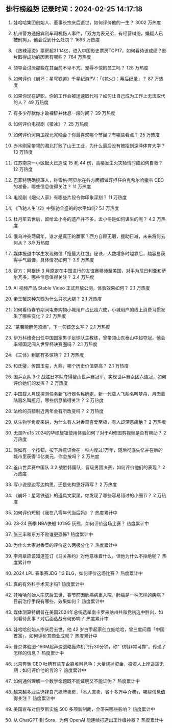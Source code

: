 
## 排行榜趋势 记录时间：2024-02-25 14:17:18
  
  1. 娃哈哈集团创始人、董事长宗庆后逝世，如何评价他的一生？ 3002 万热度
    
  2. 杭州警方通报宾利车司机伤人事件，「双方为表兄弟，有经营纠纷，嫌疑人已被刑拘」，他会受到什么处罚？ 1696 万热度
    
  3. 《热辣滚烫》票房超31.14亿，进入中国影史票房TOP17，如何看待该成绩？影片取得成功的因素有哪些？ 764 万热度
    
  4. 领导会讨厌那些在其面前不卑不亢、宠辱不惊的员工吗？ 128 万热度
    
  5. 如何评价《崩坏：星穹铁道》千星纪游PV：「《花火》：幕后纪录」？ 87 万热度
    
  6. 如果你现在辞职，你的工作会被迅速取代吗？如何让自己成为工作上无法取代的人？ 49 万热度
    
  7. 有多少存款你才敢裸辞并休息一段时间？ 39 万热度
    
  8. 如何评价电视剧《猎冰》？ 25 万热度
    
  9. 如何评价河南卫视元宵晚会？你最喜欢哪个节目？有哪些看点？ 25 万热度
    
  10. 赤木刚宪带领的湘北打败了山王工业，为什么最后没有被招到深泽体育大学？ 13 万热度
    
  11. 江苏南京一小区起火已造成 15 死 44 伤，高楼发生火灾险情时应如何自救？ 12 万热度
    
  12. 巴菲特明确接班人，称雷格·阿贝尔在各方面都做好担任伯克希尔哈撒韦 CEO 的准备，哪些信息值得关注？ 11 万热度
    
  13. 电视剧《烟火人家》有哪些片段令你印象深刻？ 11 万热度
    
  14. 《飞驰人生1/2》中张驰全盛的的水平如何? 5.1 万热度
    
  15. 杜月笙去世后，留给孟小冬的遗产并不多，孟小冬是如何谋生的呢？ 4.2 万热度
    
  16. 俄乌冲突两周年，谁才是真正的赢家？西方自顾无暇，援助日减，未来将何去何从？ 3.9 万热度
    
  17. 媒体报道中学生发现微信「抢最大红包」秘诀，人数增多时越靠后，越容易获得手气最佳，具体情况如何？ 3.9 万热度
    
  18. 官方：阿根廷 3 月原定在中国进行的友谊赛移师至美国，对手为尼日利亚和萨尔瓦多，哪些信息值得关注？ 2.4 万热度
    
  19. AI 视频产品 Stable Video 正式开放公测，体验效果如何？ 2.1 万热度
    
  20. 帝王蟹这种东西为什么只吃大腿？ 2.1 万热度
    
  21. 如何看待春节期间屯券购物小城用户占比超六成，小城用户的线上消费习惯发生了哪些变化？ 2.1 万热度
    
  22. “茶若能醉何须酒”，下一句该怎么写？ 2.1 万热度
    
  23. 伊万科维奇出任中国国家男子足球队主教练，曾带领山东泰山中超夺冠，他会率领国足闯入世界杯决赛圈吗？ 2.1 万热度
    
  24. 《三体》到底有多惊艳？ 2.1 万热度
    
  25. 和氏璧，传国玉玺，九鼎，哪个历史价值更高？ 2.1 万热度
    
  26. 国乒女队 3-2 战胜日本队夺得釜山世乒赛冠军，实现世乒赛女团六连冠，如何评价她们的发挥？ 2 万热度
    
  27. 中国载人月球探测任务新飞行器名称确定，新一代载人飞船名叫梦舟，月面着陆器名叫揽月，哪些信息值得关注？ 2 万热度
    
  28. 法检的员额制近两年会有所改变吗？ 2 万热度
    
  29. 从生物学角度来讲，为什么有人对香菜喜爱至极，有人却深恶痛绝？ 2 万热度
    
  30. 无畏Pro15 2024的华硕旋钮使用体验如何？对于AI修图剪视频是否有帮助？ 2 万热度
    
  31. 假如有一个按钮，按下后意识会在一秒内度过1万年，随后彻底失忆并在新的城市里获得10亿美元，你会按吗？ 2 万热度
    
  32. 釜山世乒赛中国队 3:2 战胜韩国队，晋级男团决赛，如何评价他们的表现？ 2 万热度
    
  33. 写小说是边写边构思，还是先构思好再写？ 2 万热度
    
  34. 《崩坏：星穹铁道》的道具文案里，你发现了哪些容易错过的小细节？ 2 万热度
    
  35. 如何评价短剧《我在八零年代当后妈》？ 热度累计中
    
  36. 23-24 赛季 NBA快船 101:95 灰熊，如何评价这场比赛？ 热度累计中
    
  37. 张三丰和东方不败谁更恐怖? 热度累计中
    
  38. 为什么大家对香菜的评价这么两极分化？ 热度累计中
    
  39. 李鸿章应该知道签订《马关条约》对他意味着什么，但他为什么不拒绝呢？ 热度累计中
    
  40. 2024 LPL 春季赛JDG 1:2 BLG，如何评价这场比赛？ 热度累计中
    
  41. 真的有外科手术天才吗? 热度累计中
    
  42. 娃哈哈创始人宗庆后去世，春节前因肺癌病重入院，肺癌是一种怎样的疾病？目前治疗手段有哪些，效果如何？ 热度累计中
    
  43. 媒体测算特朗普在美国2024年总统选举南卡罗来纳州共和党初选中胜出，如何看待此事？对后面选战有何影响？ 热度累计中
    
  44. 娃哈哈创始人宗庆后去世，他 42 岁白手起家创立娃哈哈，曾三度问鼎「中国首富」，如何评价其商业成就？ 热度累计中
    
  45. 普京体验图-160M超声速战略轰炸机飞行30分钟，称“飞机非常可靠”。传递了怎样的信息？ 热度累计中
    
  46. 北京奔驰 CEO 吐槽有些车企靠堆料竞争：大量烧掉资金，投资人上岸遥遥无期；如何评价他的言论？ 热度累计中
    
  47. 如何通俗理解一个数学命题既不能证明又不能证伪？ 热度累计中
    
  48. 越来越多业主选择自己挂牌卖房，「本人直卖，省十多万中介费」，哪些信息值得关注？ 热度累计中
    
  49. 美国宣布对俄罗斯实施 500 多项新制裁，会带来哪些影响？ 热度累计中
    
  50. 从 ChatGPT 到 Sora，为何 OpenAI 能连续打造出王炸级神器？ 热度累计中
    